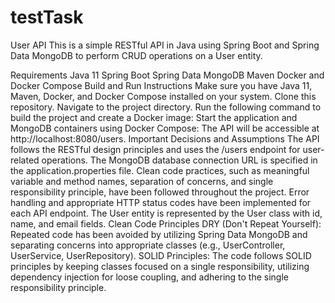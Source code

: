 # testTask
User API
This is a simple RESTful API in Java using Spring Boot and Spring Data MongoDB to perform CRUD operations on a User entity.

Requirements
Java 11
Spring Boot
Spring Data MongoDB
Maven
Docker and Docker Compose
Build and Run Instructions
Make sure you have Java 11, Maven, Docker, and Docker Compose installed on your system.
Clone this repository.
Navigate to the project directory.
Run the following command to build the project and create a Docker image:
Start the application and MongoDB containers using Docker Compose:
The API will be accessible at http://localhost:8080/users.
Important Decisions and Assumptions
The API follows the RESTful design principles and uses the /users endpoint for user-related operations.
The MongoDB database connection URL is specified in the application.properties file.
Clean code practices, such as meaningful variable and method names, separation of concerns, and single responsibility principle, have been followed throughout the project.
Error handling and appropriate HTTP status codes have been implemented for each API endpoint.
The User entity is represented by the User class with id, name, and email fields.
Clean Code Principles
DRY (Don't Repeat Yourself): Repeated code has been avoided by utilizing Spring Data MongoDB and separating concerns into appropriate classes (e.g., UserController, UserService, UserRepository).
SOLID Principles: The code follows SOLID principles by keeping classes focused on a single responsibility, utilizing dependency injection for loose coupling, and adhering to the single responsibility principle.
